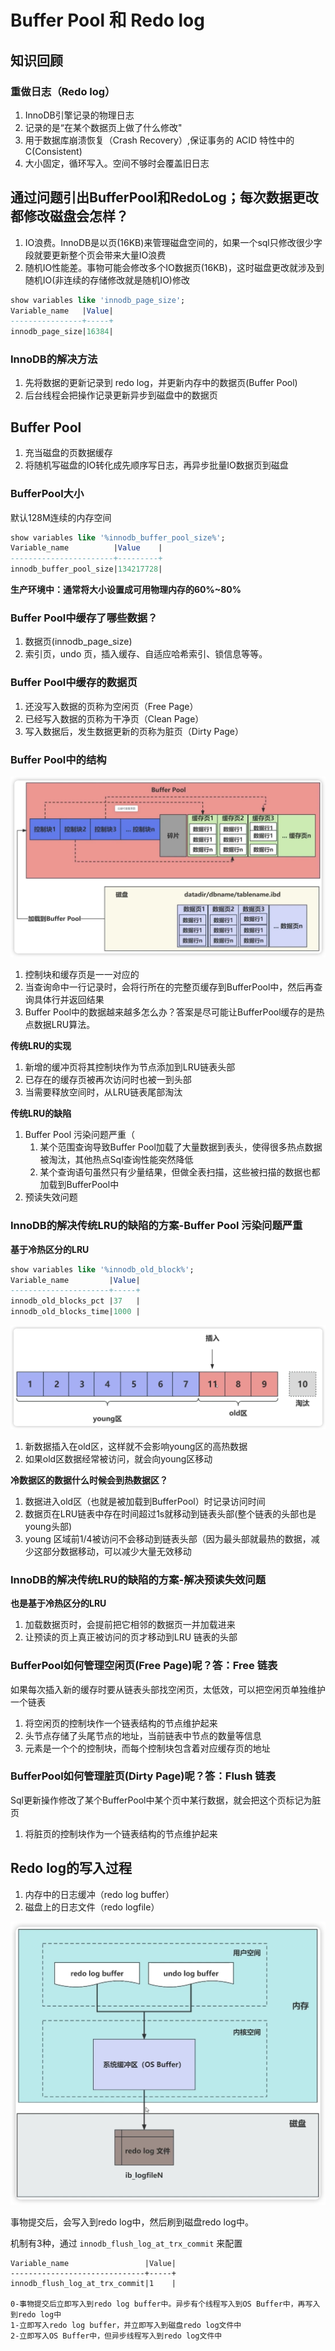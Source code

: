 # Buffer Pool 和 Redo log

## 知识回顾

### 重做日志（Redo log）

1. InnoDB引擎记录的物理日志
2. 记录的是“在某个数据页上做了什么修改"
3. 用于数据库崩溃恢复（Crash Recovery）,保证事务的 ACID 特性中的C(Consistent)
4. 大小固定，循环写入。空间不够时会覆盖旧日志

## 通过问题引出BufferPool和RedoLog；每次数据更改都修改磁盘会怎样？

1. IO浪费。InnoDB是以页(16KB)来管理磁盘空间的，如果一个sql只修改很少字段就要更新整个页会带来大量IO浪费
2. 随机IO性能差。事物可能会修改多个IO数据页(16KB)，这时磁盘更改就涉及到随机IO(非连续的存储修改就是随机IO)修改

```sql
show variables like 'innodb_page_size';
Variable_name   |Value|
----------------+-----+
innodb_page_size|16384|
```

### InnoDB的解决方法

1. 先将数据的更新记录到 redo log，并更新内存中的数据页(Buffer Pool)
2. 后台线程会把操作记录更新异步到磁盘中的数据页



## Buffer Pool

1. 充当磁盘的页数据缓存
2. 将随机写磁盘的IO转化成先顺序写日志，再异步批量IO数据页到磁盘

### BufferPool大小

默认128M连续的内存空间

```sql
show variables like '%innodb_buffer_pool_size%';
Variable_name          |Value    |
-----------------------+---------+
innodb_buffer_pool_size|134217728|
```

**生产环境中：通常将大小设置成可用物理内存的60%~80%**

### Buffer Pool中缓存了哪些数据？
1. 数据页(innodb_page_size)
2. 索引页，undo 页，插入缓存、自适应哈希索引、锁信息等等。

### Buffer Pool中缓存的数据页

1. 还没写入数据的页称为空闲页（Free Page）
2. 已经写入数据的页称为干净页（Clean Page）
3. 写入数据后，发生数据更新的页称为脏页（Dirty Page）

### Buffer Pool中的结构

![fail](img/1.1.png)

1. 控制块和缓存页是一一对应的
2. 当查询命中一行记录时，会将行所在的完整页缓存到BufferPool中，然后再查询具体行并返回结果
3. Buffer Pool中的数据越来越多怎么办？答案是尽可能让BufferPool缓存的是热点数据LRU算法。

**传统LRU的实现**

1. 新增的缓冲页将其控制块作为节点添加到LRU链表头部
2. 已存在的缓存页被再次访问时也被一到头部
3. 当需要释放空间时，从LRU链表尾部淘汰

**传统LRU的缺陷**

1. Buffer Pool 污染问题严重（
   1. 某个范围查询导致Buffer Pool加载了大量数据到表头，使得很多热点数据被淘汰，其他热点Sql查询性能突然降低
   2. 某个查询语句虽然只有少量结果，但做全表扫描，这些被扫描的数据也都加载到BufferPool中
2. 预读失效问题

### InnoDB的解决传统LRU的缺陷的方案-Buffer Pool 污染问题严重

**基于冷热区分的LRU**

```sql
show variables like '%innodb_old_block%';
Variable_name         |Value|
----------------------+-----+
innodb_old_blocks_pct |37   |
innodb_old_blocks_time|1000 |
```



![fail](img/1.2.png)

1. 新数据插入在old区，这样就不会影响young区的高热数据
2. 如果old区数据经常被访问，就会向young区移动

**冷数据区的数据什么时候会到热数据区？**

1. 数据进入old区（也就是被加载到BufferPool）时记录访问时间
2. 数据页在LRU链表中存在时间超过1s就移动到链表头部(整个链表的头部也是young头部)
3. young 区域前1/4被访问不会移动到链表头部（因为最头部就最热的数据，减少这部分数据移动，可以减少大量无效移动

### InnoDB的解决传统LRU的缺陷的方案-解决预读失效问题

**也是基于冷热区分的LRU**

1. 加载数据页时，会提前把它相邻的数据页一并加载进来
2. 让预读的页上真正被访问的页才移动到LRU 链表的头部

### BufferPool如何管理空闲页(Free Page)呢？答：Free 链表

如果每次插入新的缓存时要从链表头部找空闲页，太低效，可以把空闲页单独维护一个链表

1. 将空闲页的控制块作一个链表结构的节点维护起来
2. 头节点存储了头尾节点的地址，当前链表中节点的数量等信息
3. 元素是一个个的控制块，而每个控制块包含着对应缓存页的地址

### BufferPool如何管理脏页(Dirty Page)呢？答：Flush 链表

Sql更新操作修改了某个BufferPool中某个页中某行数据，就会把这个页标记为脏页

1. 将脏页的控制块作为一个链表结构的节点维护起来

## Redo log的写入过程

1. 内存中的日志缓冲（redo log buffer）
2. 磁盘上的日志文件（redo logfile）

![fail](img/1.3.png)

事物提交后，会写入到redo log中，然后刷到磁盘redo log中。

机制有3种，通过 ``innodb_flush_log_at_trx_commit`` 来配置

```
Variable_name                 |Value|
------------------------------+-----+
innodb_flush_log_at_trx_commit|1    |

0-事物提交后立即写入到redo log buffer中。异步有个线程写入到OS Buffer中，再写入到redo log中
1-立即写入redo log buffer，并立即写入到磁盘redo log文件中
2-立即写入OS Buffer中，但异步线程写入到redo log文件中
```



